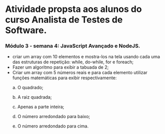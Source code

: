<h1>Atividade propsta aos alunos do curso Analista de Testes de Software.</h1>
<h3>Módulo 3 - semana 4: JavaScript Avançado e NodeJS.</h3>

- criar um array com 10 elementos e mostra-los na tela usando cada uma das estruturas de repetição: while, do-while, for e foreach;
- Fazer um algoritmo para exibir a tabuada de 2;
- Criar um array com 5 números reais e para cada elemento utilizar funções matemáticas para exibir respectivamente:
    <p>a. O quadrado;</p>
    <p>b. A raiz quadrada;</p>
    <p>c. Apenas a parte inteira;</p>
    <p>d. O número arredondado para baixo;</p>
    <p>e. O número arredondado para cima.</p>
